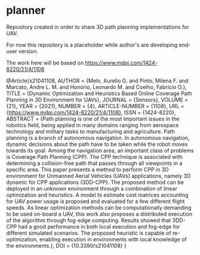 # planner
Repository created in order to share 3D path planning implementations for UAV. 


For now this repository is a placeholder while author's are developing end-user version. 


The work here will be based on https://www.mdpi.com/1424-8220/21/4/1108


@Article{s21041108,
AUTHOR = {Melo, Aurelio G. and Pinto, Milena F. and Marcato, Andre L. M. and Honório, Leonardo M. and Coelho, Fabrício O.},
TITLE = {Dynamic Optimization and Heuristics Based Online Coverage Path Planning in 3D Environment for UAVs},
JOURNAL = {Sensors},
VOLUME = {21},
YEAR = {2021},
NUMBER = {4},
ARTICLE-NUMBER = {1108},
URL = {https://www.mdpi.com/1424-8220/21/4/1108},
ISSN = {1424-8220},
ABSTRACT = {Path planning is one of the most important issues in the robotics field, being applied in many domains ranging from aerospace technology and military tasks to manufacturing and agriculture. Path planning is a branch of autonomous navigation. In autonomous navigation, dynamic decisions about the path have to be taken while the robot moves towards its goal. Among the navigation area, an important class of problems is Coverage Path Planning (CPP). The CPP technique is associated with determining a collision-free path that passes through all viewpoints in a specific area. This paper presents a method to perform CPP in 3D environment for Unmanned Aerial Vehicles (UAVs) applications, namely 3D dynamic for CPP applications (3DD-CPP). The proposed method can be deployed in an unknown environment through a combination of linear optimization and heuristics. A model to estimate cost matrices accounting for UAV power usage is proposed and evaluated for a few different flight speeds. As linear optimization methods can be computationally demanding to be used on-board a UAV, this work also proposes a distributed execution of the algorithm through fog-edge computing. Results showed that 3DD-CPP had a good performance in both local execution and fog-edge for different simulated scenarios. The proposed heuristic is capable of re-optimization, enabling execution in environments with local knowledge of the environments.},
DOI = {10.3390/s21041108}
}




